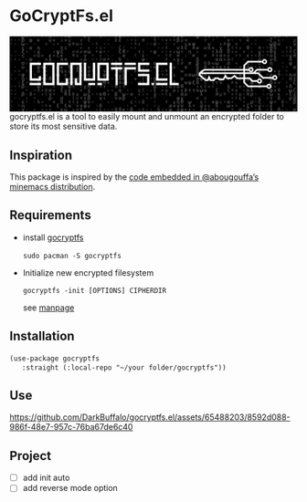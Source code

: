 # GoCryptFs.el
<img src="assets/logo.png" align="right">

gocryptfs.el is a tool to easily mount and unmount an encrypted folder to store its most sensitive data.



## Inspiration

This package is inspired by the [code embedded in @abougouffa&rsquo;s minemacs distribution](https://github.com/abougouffa/minemacs/blob/main/elisp/ecryptfs.el).



## Requirements

-   install [gocryptfs](https://github.com/rfjakob/gocryptfs)

    `sudo pacman -S gocryptfs`

-   Initialize new encrypted filesystem

        gocryptfs -init [OPTIONS] CIPHERDIR

    see [manpage](https://github.com/rfjakob/gocryptfs/blob/master/Documentation/MANPAGE.md#initialize-new-encrypted-filesystem)



## Installation

    (use-package gocryptfs
       :straight (:local-repo "~/your folder/gocryptfs"))



## Use

https://github.com/DarkBuffalo/gocryptfs.el/assets/65488203/8592d088-986f-48e7-957c-76ba67de6c40


## Project

-   [ ] add init auto
-   [ ] add reverse mode option
